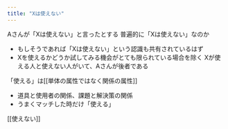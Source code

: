 ```yaml
---
title: "Xは使えない"
---
```


Aさんが「Xは使えない」と言ったとする
普遍的に「Xは使えない」なのか
- もしそうであれば「Xは使えない」という認識も共有されているはず
- Xを使えるかどうか試してみる機会がとても限られている場合を除く
Xが使える人と使えない人がいて、Aさんが後者である

「使える」は[[単体の属性ではなく関係の属性]]
- 道具と使用者の関係、課題と解決策の関係
- うまくマッチした時だけ「使える」


[[使えない]]
